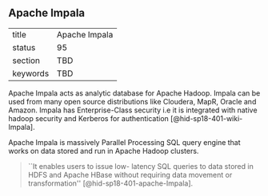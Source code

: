 ## Apache Impala


|          |               |
| -------- | ------------- |
| title    | Apache Impala |
| status   | 95            |
| section  | TBD           |
| keywords | TBD           |




Apache Impala acts as analytic database for Apache Hadoop. Impala can be
used from many open source distributions like Cloudera, MapR, Oracle and
Amazon. Impala has Enterprise-Class security i.e it is integrated with
native hadoop security and Kerberos for
authentication [@hid-sp18-401-wiki-Impala].

Apache Impala is massively Parallel Processing SQL query engine that
works on data stored and run in Apache Hadoop clusters.

> ``It enables users to issue low- latency SQL queries to data stored
> in HDFS and Apache HBase without requiring data movement or
> transformation'' [@hid-sp18-401-apache-Impala].



